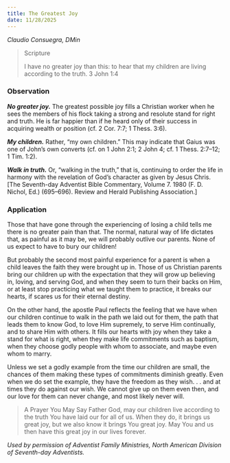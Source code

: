 ```yaml
---
title: The Greatest Joy
date: 11/28/2025
---
```


_Claudio Consuegra, DMin_

> <p>Scripture</p>
> I have no greater joy than this: to hear that my children are living according to the truth. 3 John 1:4

### Observation

_**No greater joy.**_ The greatest possible joy fills a Christian worker when he sees the members of his flock taking a strong and resolute stand for right and truth. He is far happier than if he heard only of their success in acquiring wealth or position (cf. 2 Cor. 7:7; 1 Thess. 3:6).

_**My children.**_ Rather, “my own children.” This may indicate that Gaius was one of John’s own converts (cf. on 1 John 2:1; 2 John 4; cf. 1 Thess. 2:7–12; 1 Tim. 1:2).

_**Walk in truth.**_ Or, “walking in the truth,” that is, continuing to order the life in harmony with the revelation of God’s character as given by Jesus Chris. [The Seventh-day Adventist Bible Commentary, Volume 7. 1980 (F. D. Nichol, Ed.) (695–696). Review and Herald Publishing Association.]

### Application

Those that have gone through the experiencing of losing a child tells me there is no greater pain than that. The normal, natural way of life dictates that, as painful as it may be, we will probably outlive our parents. None of us expect to have to bury our children!

But probably the second most painful experience for a parent is when a child leaves the faith they were brought up in. Those of us Christian parents bring our children up with the expectation that they will grow up believing in, loving, and serving God, and when they seem to turn their backs on Him, or at least stop practicing what we taught them to practice, it breaks our hearts, if scares us for their eternal destiny.

On the other hand, the apostle Paul reflects the feeling that we have when our children continue to walk in the path we laid out for them, the path that leads them to know God, to love Him supremely, to serve Him continually, and to share Him with others. It fills our hearts with joy when they take a stand for what is right, when they make life commitments such as baptism, when they choose godly people with whom to associate, and maybe even whom to marry.

Unless we set a godly example from the time our children are small, the chances of them making these types of commitments diminish greatly. Even when we do set the example, they have the freedom as they wish. . . and at times they do against our wish. We cannot give up on them even then, and our love for them can never change, and most likely never will.

> <callout>A Prayer You May Say</callout>
> Father God, may our children live according to the truth You have laid our for all of us. When they do, it brings us great joy, but we also know it brings You great joy. May You and us then have this great joy in our lives forever.

_Used by permission of Adventist Family Ministries, North American Division of Seventh-day Adventists._